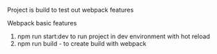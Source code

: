 Project is build to test out webpack features

Webpack basic features
1. npm run start:dev to run project in dev environment with hot reload
2. npm run build - to create build with webpack
